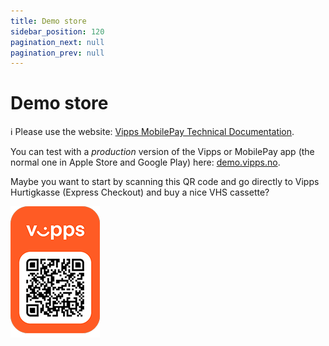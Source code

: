 ```yaml
---
title: Demo store
sidebar_position: 120
pagination_next: null
pagination_prev: null
---
```


# Demo store

<!-- START_COMMENT -->
ℹ️ Please use the website:
[Vipps MobilePay Technical Documentation](https://developer.vippsmobilepay.com/docs/).
<!-- END_COMMENT -->

You can test with a *production* version of the Vipps or MobilePay app
(the normal one in Apple Store and Google Play) here:
[demo.vipps.no](https://demo.vipps.no).

Maybe you want to start by scanning this QR code and go directly to
Vipps Hurtigkasse (Express Checkout) and buy a nice VHS cassette?

![QR code to Vipps Hurtigkasse](images/demostore-qr-vipps-hurtigkasse_sm.png)
